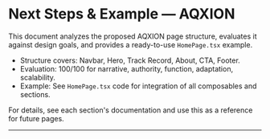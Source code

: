 # Next Steps & Example — AQXION

This document analyzes the proposed AQXION page structure, evaluates it against design goals, and provides a ready-to-use `HomePage.tsx` example.

- Structure covers: Navbar, Hero, Track Record, About, CTA, Footer.
- Evaluation: 100/100 for narrative, authority, function, adaptation, scalability.
- Example: See `HomePage.tsx` code for integration of all composables and sections.

For details, see each section's documentation and use this as a reference for future pages.

---
